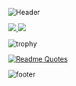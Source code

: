 ![Header](https://capsule-render.vercel.app/api?type=waving&color=gradient&customColorList=10&height=200&section=header&text=About%20Dhruv)

<a href="https://github.com/anuraghazra/github-readme-stats">
  <img align="start" src="https://github-readme-stats.vercel.app/api?username=dhruv-programmes&show_icons=true&theme=codeSTACKr&line_height=24&hide=stars&hide_border=true" />
</a>
<a href="https://github.com/anuraghazra/github-readme-stats">
  <img align="end" src="https://github-readme-stats.vercel.app/api/top-langs/?username=dhruv-programmes&layout=compact&theme=codeSTACKr&hide_border=true" />
</a>

![trophy](https://github-profile-trophy.vercel.app/?username=dhruv-programmes&theme=onedark&margin-w=13&margin-h=15&column=7&no-frame=true)

[![Readme Quotes](https://quotes-github-readme.vercel.app/api?type=horizontal&theme=dark)](https://github.com/piyushsuthar/github-readme-quotes)

![footer](https://capsule-render.vercel.app/api?type=waving&color=gradient&customColorList=10&height=100&section=footer)
